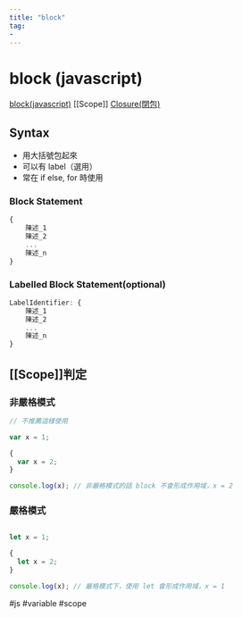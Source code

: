 ```yaml
---
title: "block"
tag: 
- 
---
```

# block (javascript)
[block(javascript)](https://developer.mozilla.org/en-US/docs/Web/JavaScript/Reference/Statements/block)
[[Scope]]
[Closure(閉包)](https://developer.mozilla.org/zh-TW/docs/Web/JavaScript/Closures)

## Syntax
- 用大括號包起來
- 可以有 label（選用）
- 常在 if else, for 時使用

### Block Statement
```javascript
{
	陳述_1
	陳述_2
	...
	陳述_n
}
```
### Labelled Block Statement(optional)
```javascript
LabelIdentifier: {
	陳述_1
	陳述_2
	...
	陳述_n
}
```


## [[Scope]]判定
### 非嚴格模式
```javascript
// 不推薦這樣使用

var x = 1;

{
  var x = 2;
}

console.log(x); // 非嚴格模式的話 block 不會形成作用域，x = 2
```
### 嚴格模式
```javascript

let x = 1;

{
  let x = 2;
}

console.log(x); // 嚴格模式下，使用 let 會形成作用域，x = 1 
```

#js #variable #scope